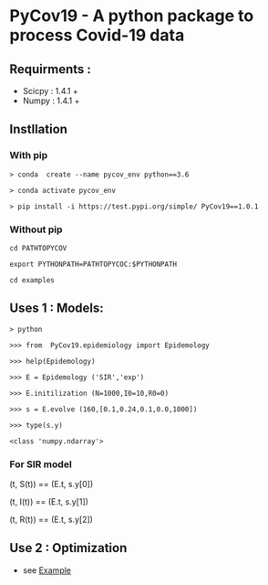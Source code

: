 # PyCov19 - A python package to process Covid-19 data

## Requirments :
-  Scicpy : 1.4.1 + 
-  Numpy : 1.4.1 +


## Instllation 

### With pip 

 `> conda  create --name pycov_env python==3.6`

 `> conda activate pycov_env` 

 `> pip install -i https://test.pypi.org/simple/ PyCov19==1.0.1`

### Without pip 

  `cd PATHTOPYCOV`

  `export PYTHONPATH=PATHTOPYCOC:$PYTHONPATH`

  `cd examples`   


## Uses 1 : Models:
 `> python`

 `>>> from  PyCov19.epidemiology import Epidemology`

 `>>> help(Epidemology)`

 `>>> E = Epidemology ('SIR','exp')`

 `>>> E.initilization (N=1000,I0=10,R0=0)`

 `>>> s = E.evolve (160,[0.1,0.24,0.1,0.0,1000])`

 `>>> type(s.y)`

 `<class 'numpy.ndarray'>`

### For SIR model  

  (t, S(t)) ==  (E.t, s.y[0])

  (t, I(t)) ==  (E.t, s.y[1])

  (t, R(t)) ==  (E.t, s.y[2])

## Use 2 : Optimization   

  - see [Example](https://github.com/jayanti-prasad/PyCov19/blob/master/examples/example.py)

